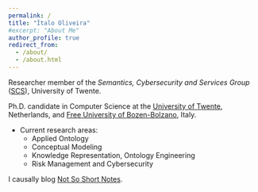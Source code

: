 ```yaml
---
permalink: /
title: "Ítalo Oliveira"
#excerpt: "About Me"
author_profile: true
redirect_from: 
  - /about/
  - /about.html
---
```


Researcher member of the _Semantics, Cybersecurity and Services Group_ ([SCS](https://www.utwente.nl/en/eemcs/scs/)), University of Twente.

Ph.D. candidate in Computer Science at the [University of Twente](https://people.utwente.nl/i.j.dasilvaoliveira), Netherlands, and [Free University of Bozen-Bolzano](https://www.unibz.it/en/faculties/engineering/phd-computer-science/phd-students/phd/42998-italo-jose-da-silva-oliveira), Italy.


- Current research areas:
  - Applied Ontology
  - Conceptual Modeling
  - Knowledge Representation, Ontology Engineering
  - Risk Management and Cybersecurity

I causally blog [Not So Short Notes](https://notsoshortnotes.wordpress.com/).